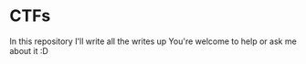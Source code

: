 # CTFs
In this repository I'll write all the writes up 
You're welcome to help or ask me about it :D  
